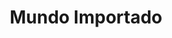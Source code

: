 ---
title: "Mundo Importado"
url: /neuquen/mundo-importado-domingo-faustino-sarmiento-2/
shop: tienda de variedades
---